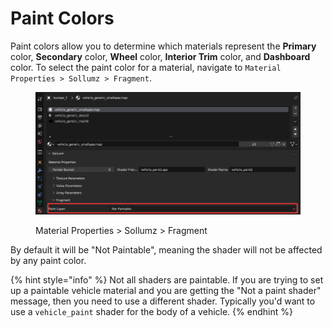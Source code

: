 # Paint Colors

Paint colors allow you to determine which materials represent the **Primary** color, **Secondary** color, **Wheel** color, **Interior Trim** color, and **Dashboard** color. To select the paint color for a material, navigate to `Material Properties > Sollumz > Fragment`.

<figure><img src="../../../.gitbook/assets/image (32).png" alt=""><figcaption><p>Material Properties > Sollumz > Fragment</p></figcaption></figure>

By default it will be "Not Paintable", meaning the shader will not be affected by any paint color.&#x20;

{% hint style="info" %}
Not all shaders are paintable. If you are trying to set up a paintable vehicle material and you are getting the "Not a paint shader" message, then you need to use a different shader. Typically you'd want to use a `vehicle_paint` shader for the body of a vehicle.
{% endhint %}
